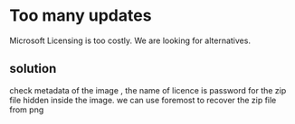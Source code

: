 # Too many updates

Microsoft Licensing is too costly. We are looking for alternatives.

## solution

check metadata of the image , the name of licence is password for the zip file hidden inside the image. we can use foremost to recover the zip file from png